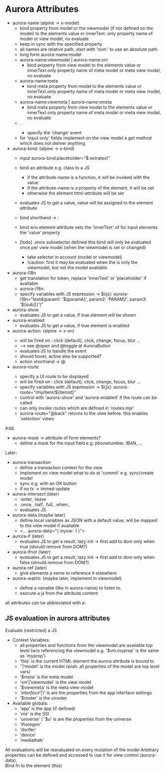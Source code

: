 Aurora Attributes
=================

- aurora-name       (alpine -> x-model)
    - bind property from model or the viewmodel (if not defined on the model) to the elements value or innerText. only property name of model or view model, no evaluate
    - keep in sync with the specified property
    - all names are relative path, start with 'root:' to use an absolute path. 
    - long form aurora-name:model 
    - aurora-name:viewmodel | aurora-name:vm
        - bind property from view model to the elements value or innerText.only property name of meta model or meta view model, no evaluate
    - aurora-name:meta
        - bind meta property from model to the elements value or innerText.only property name of meta model or meta view model, no evaluate
    - aurora-name:viewmeta | aurora-name:vmeta
        - bind meta property from view model to the elements value or innerText.only property name of meta model or meta view model, no evaluate
    - .<eventname>  
        - specify the 'change' event  
    - for 'input only' fields implement on the view model a get method which does not deliver anything  
- aurora-bind:<attribute-name>    (alpine -> x-bind)
    - input aurora-bind:placeholder="$.extratext"
    - bind an attribute e.g. class to a JS 
        - if the attribute-name is a function, it will be invoked with the value
        - if the attribute-name is a property of the element, it will be set
        - otherwise the element html-attribute will be set
    - evaluates JS to get a value, value will be assigned to the element attribute
    - bind shorthand -> :<attribute-name>
    - bind w/o element attribute sets the 'innerText' of for input elements the 'value' property
    
    - [todo] .once subselector defined this bind will only be evaluated once per view model (when the viewmodel is set or changed)
        - take selector in account (model or viewmodel)
        - !caution: first it may be evaluated when the is only the viewmodel, but not the model available
- aurora-i18n
    - get translation for token, replace 'innerText' or 'placeholder' if available
    - aurora-i18n:<element-attribute>
    - specify variables with JS expression -> ${js}: aurora-i18n="text4(param1: '${paramA}', param2: 'PARAM2', param3: '${sub()}')"
- aurora-show
    - evaluates JS to get a value, if true element will be shown
- aurora-enabled
    - evaluates JS to get a value, if true element is enabled
- aurora-action:<what>  (alpine -> x-on)
    - will be fired on <what>: click (default), click, change, focus, blur ...
    - --> see @open and @toggle at AuroraButton 
    - evaluates JS to handle the event
    - should hover, active also be supported?  
    - action shorthand -> @<what>
- aurora-route:<what>   
    - specify a UI route to be displayed
    - will be fired on <what>: click (default), click, change, focus, blur ...
    - specify variables with JS expression -> ${js}: aurora-route="/my/item/${itemid}"
    - control with 'aurora-show' and 'aurora-enabled' if the route can be called
    - can only invoke routes which are defined in 'routes.mjs'
    - aurora-route="@back" returns to the view before. this enables 'selection' views 

Add:
- aurora-mask -> attribute of form elements?
    - define a mask for the input field e.g. phonenumber, IBAN, ...

Later:
- aurora-transaction
    - define a transaction context for the view
    - implement on view model what to do at 'commit' e.g. sync/create model
    - sync e.g. with an OK button
    - if no tx -> immed update
- aurora-intersect (later)
    - :enter, :leave 
    - .once, .half, .full, .when:<percentage>, 
    - evaluates JS
- aurora-data  (maybe later)
     - define local variables as JSON with a default value, will be mapped to the view model if available
     - <... aurora-data="{ myvar: 1 }">
- aurora-if (later)
    - evaluates JS to get a result, lazy init -> first add to dom only when true  (should remove from DOM?)
- aurora-ifnot (later)
    - evaluates JS to get a result, lazy init -> first add to dom only when false (should remove from DOM?)
- aurora-ref (later)
    - give elements a name to reference it elsewhere
- aurora-watch:<name> (maybe later, implement in viewmodel)
    - define a variable (like in aurora-name) to listen to. 
    - execute a js from the attribute content
        
all attributes can be abbreviated with a-<attrname>

## JS evaluation in aurora attributes

Evaluate (restricted) a JS

- Context Variables:
    - all properties and functions from the viewmodel are available top level (w/o referencing the viewmodel e.g. '$vm.myprop'  is the same as 'myprop')  
    - 'this' is the current HTML element the aurora attribute is bound to
    - '$' | '$model' is the model  (wish: all properties of the model are top level vars) 
    - '$meta' is the meta model
    - '$vm' | '$viewmodel' is the view model
    - '$viewmeta' is the meta view model
    - '$interface' | '$i' is are the properties from the app interface settings
    - '$router' is the uirouter
- Available globals:
    - 'app' is the app (if defined)
    - 'me' is the SSI
    - 'universe' | '$u' is are the properties from the universe
    - 'thoregon'
    - 'dorifer'
    - 'device'
    - 'mediathek'
  
All evaluations will be reavaluated on every mutation of the model 
Arbitrary properties can be defined and accessed to use it for view control (aurora-data).  
Bind fn to the element (this)
